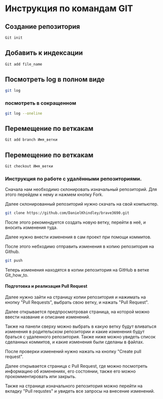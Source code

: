 # Инструкция по командам GIT

## Создание репозитория

```sh
Git init
```

## Добавить к индексации
```sh
Git add file_name
```
## Посмотреть log в полном виде
```sh
git log
```
### посмотреть в сокращенном 
```sh
git log --oneline
```
## Перемещение по веткакам
```sh
Git add branch Имя_ветки
```

## Перемещение по веткакам
```sh
Git checkout Имя_ветки
```

### Инструкция по работе с удалёнными репозиториями.

Сначала нам необходимо склонировать изначальный репозиторий. Для этого перейдем к нему и нажмем кнопку Fork.

Далее склонированный репозиторий нужно скачать на свой компьютер.
```sh
git clone https://github.com/DanielKhindley/brave3690.git
```
После этого рекомендуется создать новую ветку, перейти в неё, и вносить изменения туда.

Далее нужно внести изменения в сам проект при помощи коммитов.

После этого небходимо отправить изменения в копию репозитория на Github.
```sh
git push
```
Теперь изменения находятся в копии репозитория на GitHub в ветке Git_how_to.


#### Подготовка и реализация Pull Request


Далее нужно зайти на страницу копии репозитория и нажимать на кнопку "Pull Requests", выбрать свою ветку, и нажать "Pull Request".


Далее открывается предпросмотровая страница, на которой можно ввести название и описание изменений.


Также на панели сверху можно выбрать в какую ветку будут вливаться изменения в родительском репозитории и какие изменения будут браться с удаленного репозитория. Также ниже можно увидеть список сделанных коммитов, и какие изменения были сделаны в файлах.


После проверки изменений нужно нажать на кнопку "Create pull request".


Далее открывается страница с Pull Request, где можно посмотреть информацию об изменениях, его состоянии, также его можно прокомментировать или закрыть.


Также на странице изначального репозитория можно перейти на вкладку "Pull requstes" и увидеть все запросы на внесение изменений.
